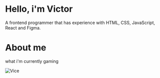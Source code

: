   # Hello, i'm Victor

  A frontend programmer that has experience with HTML, CSS, JavaScript, React and Figma.

  # About me

  <div align:center>

what i'm currently gaming

  ![Vice](https://steam-stat.vercel.app/api?profileName=BeautifulRoses)
    
  </div>

<!--
**Viceman7/Viceman7** is a ✨ _special_ ✨ repository because its `README.md` (this file) appears on your GitHub profile.

Here are some ideas to get you started:

- 🔭 I’m currently working on ...
- 🌱 I’m currently learning ...
- 👯 I’m looking to collaborate on ...
- 🤔 I’m looking for help with ...
- 💬 Ask me about ...
- 📫 How to reach me: ...
- 😄 Pronouns: ...
- ⚡ Fun fact: ...
-->
